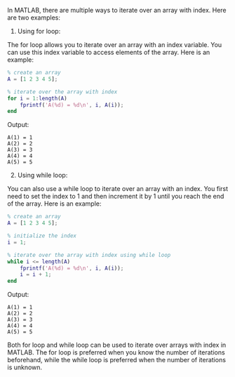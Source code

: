 In MATLAB, there are multiple ways to iterate over an array with index. Here are two examples:

1. Using for loop:

The for loop allows you to iterate over an array with an index variable. You can use this index variable to access elements of the array. Here is an example:

```matlab
% create an array
A = [1 2 3 4 5];

% iterate over the array with index
for i = 1:length(A)
    fprintf('A(%d) = %d\n', i, A(i));
end
```

Output:

```
A(1) = 1
A(2) = 2
A(3) = 3
A(4) = 4
A(5) = 5
```

2. Using while loop:

You can also use a while loop to iterate over an array with an index. You first need to set the index to 1 and then increment it by 1 until you reach the end of the array. Here is an example:

```matlab
% create an array
A = [1 2 3 4 5];

% initialize the index
i = 1;

% iterate over the array with index using while loop
while i <= length(A)
    fprintf('A(%d) = %d\n', i, A(i));
    i = i + 1;
end
```

Output:

```
A(1) = 1
A(2) = 2
A(3) = 3
A(4) = 4
A(5) = 5
```

Both for loop and while loop can be used to iterate over arrays with index in MATLAB. The for loop is preferred when you know the number of iterations beforehand, while the while loop is preferred when the number of iterations is unknown.